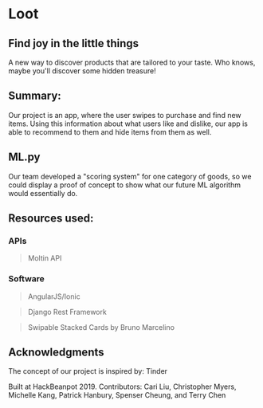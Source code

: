 # Loot
## Find joy in the little things

A new way to discover products that are tailored to your taste. Who knows, maybe you'll discover some hidden treasure! 

## Summary: 
Our project is an app, where the user swipes to purchase and find new items. Using this information about what users like and dislike, our app is able to recommend to them and hide items from them as well. 

## ML.py 
Our team developed a "scoring system" for one category of goods, so we could display a proof of concept to show what our future ML algorithm would essentially do. 

## Resources used: 
### APIs
> Moltin API

### Software
> AngularJS/Ionic

> Django Rest Framework 

> Swipable Stacked Cards by Bruno Marcelino


## Acknowledgments
The concept of our project is inspired by: Tinder

Built at HackBeanpot 2019.
Contributors: Cari Liu, Christopher Myers, Michelle Kang, Patrick Hanbury, Spenser Cheung, and Terry Chen
